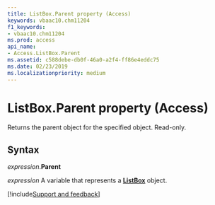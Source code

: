 ```yaml
---
title: ListBox.Parent property (Access)
keywords: vbaac10.chm11204
f1_keywords:
- vbaac10.chm11204
ms.prod: access
api_name:
- Access.ListBox.Parent
ms.assetid: c588debe-db0f-46a0-a2f4-ff86e4eddc75
ms.date: 02/23/2019
ms.localizationpriority: medium
---
```



# ListBox.Parent property (Access)

Returns the parent object for the specified object. Read-only.


## Syntax

_expression_.**Parent**

_expression_ A variable that represents a **[ListBox](Access.ListBox.md)** object.




[!include[Support and feedback](~/includes/feedback-boilerplate.md)]